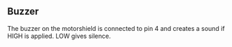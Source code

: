 ## Buzzer

The buzzer on the motorshield is connected to pin 4 and creates a sound if HIGH is applied. LOW gives silence.
